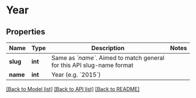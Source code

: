 # Year

## Properties
Name | Type | Description | Notes
------------ | ------------- | ------------- | -------------
**slug** | **int** | Same as *&#x60;name&#x60;*. Aimed to match general for this API slug-name format | 
**name** | **int** | Year (e.g. &#x60;2015&#x60;) | 

[[Back to Model list]](../README.md#documentation-for-models) [[Back to API list]](../README.md#documentation-for-api-endpoints) [[Back to README]](../README.md)


